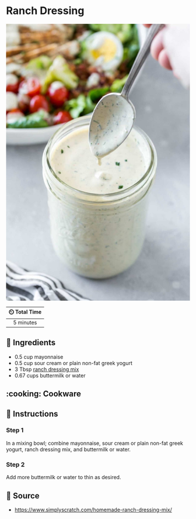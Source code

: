 # Ranch Dressing

![Ranch Dressing](../assets/images/ranch-dressing.jpg)

| :timer_clock: Total Time |
|:-----------------------: |
| 5 minutes |

## :salt: Ingredients

- 0.5 cup mayonnaise
- 0.5 cup sour cream or plain non-fat greek yogurt
- 3 Tbsp [ranch dressing mix][1]
- 0.67 cups buttermilk or water

## :cooking: Cookware

## :pencil: Instructions

### Step 1

In a mixing bowl; combine mayonnaise, sour cream or plain non-fat greek yogurt, ranch dressing mix, and buttermilk or
water.

### Step 2

Add more buttermilk or water to thin as desired.

## :link: Source

- <https://www.simplyscratch.com/homemade-ranch-dressing-mix/>

[1]: <../ingredients/ranch-dressing-mix.md>

